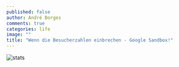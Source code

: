 ```yaml
---
published: false
author: André Borges
comments: true
categories: life
image: ""
title: "Wenn die Besucherzahlen einbrechen - Google Sandbox!"
---
```




![stats]({{site.baseurl}}/images/stats.jpg)
